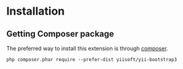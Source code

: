 Installation
============

## Getting Composer package

The preferred way to install this extension is through [composer](http://getcomposer.org/download/).

```
php composer.phar require --prefer-dist yiisoft/yii-bootstrap3
```